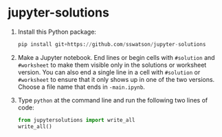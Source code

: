
# jupyter-solutions


1. Install this Python package:

    ```python
    pip install git+https://github.com/sswatson/jupyter-solutions
    ```

2. Make a Jupyter notebook. End lines or begin cells with `#solution` and `#worksheet` to make them visible only in the solutions or worksheet version. You can also end a single line in a cell with `#solution` or `#worksheet` to ensure that it only shows up in one of the two versions. Choose a file name that ends in `-main.ipynb`.

3. Type `python` at the command line and run the following two lines of code:

    ```python
    from jupytersolutions import write_all
    write_all()
    ```
